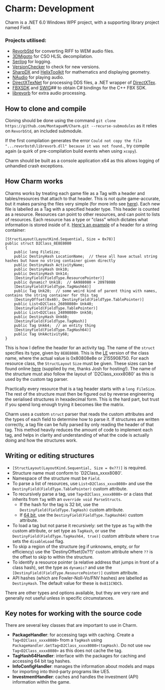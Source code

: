 # Charm: Development
Charm is a .NET 6.0 Windows WPF project, with a supporting library project named Field.

### Projects utilised:

* [RevorbStd](https://github.com/xyx0826/revorbstd) for converting RIFF to WEM audio files.
* [3DMigoto](https://github.com/bo3b/3Dmigoto) for CSO HLSL decompilation.
* [Serilog](https://github.com/serilog/serilog) for logging.
* [VersionChecker](https://github.com/hughbe/version-checker) to check for new versions.
* [SharpDX](https://github.com/sharpdx/SharpDX) and [HelixToolkit](https://github.com/helix-toolkit/helix-toolkit) for mathematics and displaying geometry.
* [NAudio](https://github.com/naudio/NAudio) for playing audio.
* [DirectXTexNet](https://github.com/deng0/DirectXTexNet) for processing DDS files, a .NET wrapper of [DirectXTex](https://github.com/microsoft/DirectXTex).
* [FBXSDK](https://www.autodesk.com/developer-network/platform-technologies/fbx-sdk-2020-2-1) and [SWIG](https://www.swig.org/)##  to obtain C# bindings for the C++ FBX SDK.
* [librevorb](https://github.com/xyx0826/librevorb) for extra audio processing.

## How to clone and compile

Cloning should be done using the command `git clone https://github.com/MontagueM/Charm.git --recurse-submodules` as it relies on `RevorbStd`, an included submodule.

If the first compilation generates the error `Could not copy the file "...revorbstd\librevorb.dll" because it was not found.`, try compile again (a quirk of pre-compilation build events when using `xcopy`).

Charm should be built as a console application x64 as this allows logging of unhandled crash exceptions.


## How Charm works

Charms works by treating each game file as a Tag with a header and tables/resources that attach to that header. This is not quite game-accurate, but it makes parsing the files very simple (for more info see [here](../Destiny-Engine/Engine-overview.md)). Each new file is labelled as a Tag with a specified header type. This header is counted as a resource. Resources can point to other resources, and can point to lists of resources. Each resource has a type or "class" which dictates what information is stored inside of it. [Here's an example](https://github.com/MontagueM/Charm/blob/d99369a49a9a7cc9ed1b300b60666209ff780c6a/Field/General/Activity.cs#L22) of a header for a string container: 
```
[StructLayout(LayoutKind.Sequential, Size = 0x78)]
public struct D2Class_8E8E8080
{
    public long FileSize;
    public DestinyHash LocationName;  // these all have actual string hashes but have no string container given directly
    public DestinyHash ActivityName;
    public DestinyHash Unk10;
    public DestinyHash Unk14;
    [DestinyField(FieldType.ResourcePointer)]
    public dynamic? Unk18;  // 6A988080 + 20978080
    [DestinyField(FieldType.TagHash64)]
    public Tag Unk20;  // some weird kind of parent thing with names, contains the string container for this tag
    [DestinyOffset(0x40), DestinyField(FieldType.TablePointer)]
    public List<D2Class_26898080> Unk40;
    [DestinyField(FieldType.TablePointer)]
    public List<D2Class_24898080> Unk50;
    public DestinyHash Unk60;
    [DestinyField(FieldType.TagHash)]
    public Tag Unk64;  // an entity thing
    [DestinyField(FieldType.TagHash64)] 
    public Tag UnkActivity68;
}
```

This is how I define the header for an activity tag. The name of the `struct` specifies its type, given by `8E8E8080`. This is the [LE](https://en.wikipedia.org/wiki/Endianness) version of the class name, where the actual value is 0x80808e8e or 2155908750. For each resource class, the `StructLayout` `Size` must be given. These sizes can be found online [here](https://destiny-pkg-classes.netlify.app/) (supplied by me, thanks Josh for hosting!). The name of the structure must also follow the layout of `D2Class_xxxx8080' as this is used by the custom tag parser.

Practically every resource that is a tag header starts with a `long FileSize`. The rest of the structure must then be figured out by reverse engineering the serialised structures in hexadecimal form. This is the hard part, but trust if you spend long enough trying it becomes like the matrix.

Charm uses a custom `struct` parser that reads the custom attributes and the types of each field to determine how to parse it. If structures are written correctly, a tag file can be fully parsed by only reading the header of that tag. This method heavily reduces the amount of code to implement each tag, and helps in clarity and understanding of what the code is actually doing and how the structures work.

## Writing or editing structures

* `[StructLayout(LayoutKind.Sequential, Size = 0x??)]` is required.
* Structure name must conform to `D2Class_xxxx8080'.
* Namespace of the structure must be `Field`.
* To parse a list of resources, use `List<D2Class_xxxx8080>` and use the `DestinyField(FieldType.TablePointer)` custom attribute.
* To recursively parse a tag, use `Tag<D2Class_xxxx8080>` or a class that inherits from `Tag` with an `override void ParseStructs`.
  * If the hash for the tag is 32 bit, use the `DestinyField(FieldType.TagHash)` custom attribute.
  * If [64 bit](../Destiny-Engine/Engine-overview.md), use the `DestinyField(FieldType.TagHash64)` custom attribute.
* To load a tag but not parse it recursively: set the type as `Tag` with the custom attribute, or set type as `TagHash`, or use the `DestinyField(FieldType.TagHash64, true)]` custom attribute where `true` sets the `disableLoad` flag.
* To skip a region of the structure (eg if unknowns, empty, or for efficiency) use the 'DestinyOffset(0x??)' custom attribute where `??` is the offset to skip to within the structure.
* To identify a resource pointer (a relative address that jumps in front of a class hash), set the type as `dynamic?` and use the `[DestinyField(FieldType.ResourcePointer)]` custom attribute.
* API hashes (which are Fowler-Noll-Vo/FNV hashes) are labelled as `DestinyHash`. The default value for these is `0x811C9DC5`.

There are other types and options available, but they are very rare and generally not useful unless in specific circumstances.

## Key notes for working with the source code

There are several key classes that are important to use in Charm.

* **PackageHandler**: for accessing tags with caching. Create a `Tag<D2Class_xxxx8080>` from a `TagHash` using `PackageHandler.GetTag<D2Class_xxxx8080>(tagHash)`. Do not use `new Tag<D2Class_xxxx8080>` as this does not cache the tag.
* **TagHash64Handler**: interface with the packages for caching and accessing 64 bit tag hashes.
* **InfoConfigHandler**: manages the information about models and maps for importing into third-party programs like UE5.
* **InvestmentHandler**: caches and handles the investment (API) information within the game.

